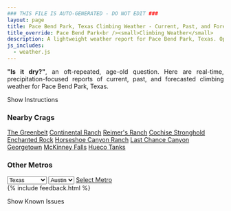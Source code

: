 ```yaml
---
### THIS FILE IS AUTO-GENERATED - DO NOT EDIT ###
layout: page
title: Pace Bend Park, Texas Climbing Weather - Current, Past, and Forecasted Report
title_override: Pace Bend Park<br /><small>Climbing Weather</small>
description: A lightweight weather report for Pace Bend Park, Texas. Optimized for slow internet connections.
js_includes:
  - weather.js
---
```


<section class="measure center lh-copy f5-ns f6 ph2 mv4" style="text-align: justify;">
<strong>"Is it dry?"</strong>, an oft-repeated, age-old question. Here are real-time,
precipitation-focused reports of current, past, and forecasted climbing weather for Pace Bend Park, Texas.
</section>

<p id="settings-toggle" class="mw5 b center tc hover-light-red black-70 pointer">Show Instructions</p>
<section id="settings" class="overflow-hidden" style="display:none;">
    <div class="mv2 ph2 center">
        <div class="fn f6 tc pv2">
            <p class="measure lh-copy center"><strong>Show/hide hourly forecasts</strong> by clicking the desired day.</p>
            <hr class="mw5 p0 mv2 o-60 b0 bt b--light-red light-red bg-light-red">
            <p class="measure lh-copy center"><strong>Current and Past conditions</strong> are measured by the nearest weather station. <strong>Forecast conditions</strong> are calculated and polled separately.</p>
            <hr class="mw5 p0 mv2 o-60 b0 bt b--light-red light-red bg-light-red">
            <p class="measure lh-copy center"><strong>Having issues?</strong> Try <a id="clear-cache" class="no-underline relative fancy-link light-red hover-light-red" href="#">clearing the local cache</a>.</p>
            <hr class="mw5 p0 mv2 o-60 b0 bt b--light-red light-red bg-light-red">
            <p class="measure lh-copy center">Weather data sourced from <a class="no-underline fancy-link relative light-red" target="_blank" href="https://www.weather.gov/documentation/services-web-api">weather.gov</a>.</p>
        </div>
    </div>
</section>
<section id="weather" data-crag="pace-bend-park-texas" class="mv4-ns mv3 ph2 center"></section>
<section id="nearby" class="tc lh-copy">
  <h3>Nearby Crags</h3>
<a class="nowrap no-underline fancy-link relative light-red mh3" href="/crags/the-greenbelt-texas-weather.html">The Greenbelt</a>
<a class="nowrap no-underline fancy-link relative light-red mh3" href="/crags/continental-ranch-texas-weather.html">Continental Ranch</a>
<a class="nowrap no-underline fancy-link relative light-red mh3" href="/crags/reimers-ranch-texas-weather.html">Reimer's Ranch</a>
<a class="nowrap no-underline fancy-link relative light-red mh3" href="/crags/cochise-stronghold-arizona-weather.html">Cochise Stronghold</a>
<a class="nowrap no-underline fancy-link relative light-red mh3" href="/crags/enchanted-rock-texas-weather.html">Enchanted Rock</a>
<a class="nowrap no-underline fancy-link relative light-red mh3" href="/crags/horseshoe-canyon-ranch-arkansas-weather.html">Horseshoe Canyon Ranch</a>
<a class="nowrap no-underline fancy-link relative light-red mh3" href="/crags/last-chance-canyon-new-mexico-weather.html">Last Chance Canyon</a>
<a class="nowrap no-underline fancy-link relative light-red mh3" href="/crags/georgetown-texas-weather.html">Georgetown</a>
<a class="nowrap no-underline fancy-link relative light-red mh3" href="/crags/mckinney-falls-texas-weather.html">McKinney Falls</a>
<a class="nowrap no-underline fancy-link relative light-red mh3" href="/crags/hueco-tanks-texas-weather.html">Hueco Tanks</a>
</section>
<section id="nearby" class="tc lh-copy">
  <h3>Other Metros</h3>
  <select class="ma1 bg-near-white pa2" id="stateSel">
    <option value="Texas" selected>Texas</option>
    <option value="Washington">Washington</option>
    <option value="Colorado">Colorado</option>
    <option value="Tennessee">Tennessee</option>
    <option value="Utah">Utah</option>
    <option value="California">California</option>
  </select>
  <select class="ma1 bg-near-white pa2" id="citySel">
    <option value="Austin" selected>Austin</option>
  </select>
  <a id="selectMetro" class="f6 link dim ph3 pv2 ma1 dib white bg-light-red" href="/crags/austin-texas-weather.html">Select Metro</a>
  <script>
    var states = [];
    states["Texas"] = "Austin"
    states["Washington"] = "Seattle"
    states["Colorado"] = "Denver"
    states["Tennessee"] = "Nashville"
    states["Utah"] = "Salt Lake City"
    states["California"] = "San Francisco|Los Angeles"
  </script>
</section>
{% include feedback.html %}
<p id="issues-toggle" class="mw5 b center tc hover-light-red black-70 pointer">Show Known Issues</p>
<section id="issues" class="overflow-hidden tc f6">
</section>

<script>
  var weekly_EWX_145_98 = {"updated":"2021-02-13T07:29:02+00:00","units":"us","forecastGenerator":"BaselineForecastGenerator","generatedAt":"2021-02-13T08:45:35+00:00","updateTime":"2021-02-13T07:29:02+00:00","validTimes":"2021-02-13T01:00:00+00:00/P7DT18H","elevation":{"value":235.9152,"unitCode":"unit:m"},"periods":[{"number":1,"name":"Overnight","startTime":"2021-02-13T02:00:00-06:00","endTime":"2021-02-13T06:00:00-06:00","isDaytime":false,"temperature":25,"temperatureUnit":"F","temperatureTrend":null,"windSpeed":"5 to 10 mph","windDirection":"N","icon":"https://api.weather.gov/icons/land/night/ovc?size=medium","shortForecast":"Patchy Freezing Drizzle","detailedForecast":"Patchy freezing drizzle. Cloudy, with a low around 25. North wind 5 to 10 mph, with gusts as high as 20 mph."},{"number":2,"name":"Saturday","startTime":"2021-02-13T06:00:00-06:00","endTime":"2021-02-13T18:00:00-06:00","isDaytime":true,"temperature":31,"temperatureUnit":"F","temperatureTrend":null,"windSpeed":"5 to 10 mph","windDirection":"N","icon":"https://api.weather.gov/icons/land/day/ovc/rain_fzra,20?size=medium","shortForecast":"Patchy Freezing Drizzle then Slight Chance Freezing Rain","detailedForecast":"Patchy freezing drizzle before noon, then a slight chance of freezing rain between noon and 3pm, then a slight chance of rain between 3pm and 4pm, then a slight chance of freezing rain. Cloudy, with a high near 31. North wind 5 to 10 mph, with gusts as high as 20 mph. Chance of precipitation is 20%."},{"number":3,"name":"Saturday Night","startTime":"2021-02-13T18:00:00-06:00","endTime":"2021-02-14T06:00:00-06:00","isDaytime":false,"temperature":25,"temperatureUnit":"F","temperatureTrend":null,"windSpeed":"5 to 10 mph","windDirection":"NNE","icon":"https://api.weather.gov/icons/land/night/fzra,30/fzra?size=medium","shortForecast":"Chance Freezing Rain","detailedForecast":"A chance of freezing rain. Cloudy, with a low around 25. North northeast wind 5 to 10 mph. Chance of precipitation is 30%."},{"number":4,"name":"Sunday","startTime":"2021-02-14T06:00:00-06:00","endTime":"2021-02-14T18:00:00-06:00","isDaytime":true,"temperature":34,"temperatureUnit":"F","temperatureTrend":null,"windSpeed":"5 to 10 mph","windDirection":"NNE","icon":"https://api.weather.gov/icons/land/day/ovc/rain_fzra,20?size=medium","shortForecast":"Cloudy then Slight Chance Sleet","detailedForecast":"A slight chance of sleet and a slight chance of freezing rain and a slight chance of rain showers after noon. Cloudy, with a high near 34. North northeast wind 5 to 10 mph, with gusts as high as 20 mph. Chance of precipitation is 20%."},{"number":5,"name":"Sunday Night","startTime":"2021-02-14T18:00:00-06:00","endTime":"2021-02-15T06:00:00-06:00","isDaytime":false,"temperature":12,"temperatureUnit":"F","temperatureTrend":null,"windSpeed":"10 mph","windDirection":"N","icon":"https://api.weather.gov/icons/land/night/sleet,50/sleet,80?size=medium","shortForecast":"Snow","detailedForecast":"Snow and a chance of sleet. Cloudy, with a low around 12. North wind around 10 mph, with gusts as high as 25 mph. Chance of precipitation is 80%. New snow accumulation of 2 to 4 inches possible. Little or no ice accumulation expected."},{"number":6,"name":"Washington's Birthday","startTime":"2021-02-15T06:00:00-06:00","endTime":"2021-02-15T18:00:00-06:00","isDaytime":true,"temperature":23,"temperatureUnit":"F","temperatureTrend":null,"windSpeed":"10 to 15 mph","windDirection":"NNW","icon":"https://api.weather.gov/icons/land/day/snow,30/bkn?size=medium","shortForecast":"Chance Light Snow then Partly Sunny","detailedForecast":"A chance of snow before noon. Partly sunny, with a high near 23. North northwest wind 10 to 15 mph, with gusts as high as 25 mph. Chance of precipitation is 30%. New snow accumulation of less than half an inch possible."},{"number":7,"name":"Monday Night","startTime":"2021-02-15T18:00:00-06:00","endTime":"2021-02-16T06:00:00-06:00","isDaytime":false,"temperature":5,"temperatureUnit":"F","temperatureTrend":null,"windSpeed":"0 to 5 mph","windDirection":"N","icon":"https://api.weather.gov/icons/land/night/cold?size=medium","shortForecast":"Partly Cloudy","detailedForecast":"Partly cloudy, with a low around 5. North wind 0 to 5 mph."},{"number":8,"name":"Tuesday","startTime":"2021-02-16T06:00:00-06:00","endTime":"2021-02-16T18:00:00-06:00","isDaytime":true,"temperature":29,"temperatureUnit":"F","temperatureTrend":null,"windSpeed":"0 to 5 mph","windDirection":"ENE","icon":"https://api.weather.gov/icons/land/day/sct?size=medium","shortForecast":"Mostly Sunny","detailedForecast":"Mostly sunny, with a high near 29. East northeast wind 0 to 5 mph."},{"number":9,"name":"Tuesday Night","startTime":"2021-02-16T18:00:00-06:00","endTime":"2021-02-17T06:00:00-06:00","isDaytime":false,"temperature":20,"temperatureUnit":"F","temperatureTrend":null,"windSpeed":"0 to 5 mph","windDirection":"ENE","icon":"https://api.weather.gov/icons/land/night/bkn/snow_fzra,30?size=medium","shortForecast":"Mostly Cloudy then Chance Light Snow","detailedForecast":"A chance of snow and a chance of freezing rain after midnight. Mostly cloudy, with a low around 20. East northeast wind 0 to 5 mph. Chance of precipitation is 30%."},{"number":10,"name":"Wednesday","startTime":"2021-02-17T06:00:00-06:00","endTime":"2021-02-17T18:00:00-06:00","isDaytime":true,"temperature":35,"temperatureUnit":"F","temperatureTrend":null,"windSpeed":"0 to 10 mph","windDirection":"NNE","icon":"https://api.weather.gov/icons/land/day/snow_fzra,40/snow,40?size=medium","shortForecast":"Chance Freezing Rain then Chance Light Snow","detailedForecast":"A chance of freezing rain and a slight chance of snow before noon, then a chance of snow and a chance of rain showers. Mostly cloudy, with a high near 35. Chance of precipitation is 40%."},{"number":11,"name":"Wednesday Night","startTime":"2021-02-17T18:00:00-06:00","endTime":"2021-02-18T06:00:00-06:00","isDaytime":false,"temperature":21,"temperatureUnit":"F","temperatureTrend":null,"windSpeed":"10 mph","windDirection":"NNW","icon":"https://api.weather.gov/icons/land/night/snow_fzra,30/snow_fzra,20?size=medium","shortForecast":"Chance Light Snow","detailedForecast":"A chance of snow and a slight chance of freezing rain and a slight chance of rain showers. Mostly cloudy, with a low around 21. Chance of precipitation is 30%."},{"number":12,"name":"Thursday","startTime":"2021-02-18T06:00:00-06:00","endTime":"2021-02-18T18:00:00-06:00","isDaytime":true,"temperature":41,"temperatureUnit":"F","temperatureTrend":null,"windSpeed":"10 mph","windDirection":"NNW","icon":"https://api.weather.gov/icons/land/day/sct?size=medium","shortForecast":"Mostly Sunny","detailedForecast":"Mostly sunny, with a high near 41."},{"number":13,"name":"Thursday Night","startTime":"2021-02-18T18:00:00-06:00","endTime":"2021-02-19T06:00:00-06:00","isDaytime":false,"temperature":22,"temperatureUnit":"F","temperatureTrend":null,"windSpeed":"0 to 10 mph","windDirection":"WNW","icon":"https://api.weather.gov/icons/land/night/few?size=medium","shortForecast":"Mostly Clear","detailedForecast":"Mostly clear, with a low around 22."},{"number":14,"name":"Friday","startTime":"2021-02-19T06:00:00-06:00","endTime":"2021-02-19T18:00:00-06:00","isDaytime":true,"temperature":52,"temperatureUnit":"F","temperatureTrend":null,"windSpeed":"0 to 5 mph","windDirection":"SW","icon":"https://api.weather.gov/icons/land/day/skc?size=medium","shortForecast":"Sunny","detailedForecast":"Sunny, with a high near 52."}]}
  var hourly_EWX_145_98 = {"@context":["https://geojson.org/geojson-ld/geojson-context.jsonld",{"@version":"1.1","wx":"https://api.weather.gov/ontology#","geo":"http://www.opengis.net/ont/geosparql#","unit":"http://codes.wmo.int/common/unit/","@vocab":"https://api.weather.gov/ontology#"}],"type":"Feature","geometry":{"type":"Polygon","coordinates":[[[-98.02033,30.4585276],[-98.0197427,30.4358017],[-97.9933734,30.436306],[-97.99395559999999,30.459031999999997],[-98.02033,30.4585276]]]},"properties":{"updated":"2021-02-13T07:29:02+00:00","units":"us","forecastGenerator":"HourlyForecastGenerator","generatedAt":"2021-02-13T08:45:36+00:00","updateTime":"2021-02-13T07:29:02+00:00","validTimes":"2021-02-13T01:00:00+00:00/P7DT18H","elevation":{"value":235.9152,"unitCode":"unit:m"},"periods":[{"number":1,"name":"","startTime":"2021-02-13T02:00:00-06:00","endTime":"2021-02-13T03:00:00-06:00","isDaytime":false,"temperature":27,"temperatureUnit":"F","temperatureTrend":null,"windSpeed":"10 mph","windDirection":"N","icon":"https://api.weather.gov/icons/land/night/ovc?size=small","shortForecast":"Patchy Freezing Drizzle","detailedForecast":""},{"number":2,"name":"","startTime":"2021-02-13T03:00:00-06:00","endTime":"2021-02-13T04:00:00-06:00","isDaytime":false,"temperature":27,"temperatureUnit":"F","temperatureTrend":null,"windSpeed":"5 mph","windDirection":"N","icon":"https://api.weather.gov/icons/land/night/ovc?size=small","shortForecast":"Patchy Freezing Drizzle","detailedForecast":""},{"number":3,"name":"","startTime":"2021-02-13T04:00:00-06:00","endTime":"2021-02-13T05:00:00-06:00","isDaytime":false,"temperature":27,"temperatureUnit":"F","temperatureTrend":null,"windSpeed":"10 mph","windDirection":"N","icon":"https://api.weather.gov/icons/land/night/ovc?size=small","shortForecast":"Patchy Freezing Drizzle","detailedForecast":""},{"number":4,"name":"","startTime":"2021-02-13T05:00:00-06:00","endTime":"2021-02-13T06:00:00-06:00","isDaytime":false,"temperature":26,"temperatureUnit":"F","temperatureTrend":null,"windSpeed":"10 mph","windDirection":"N","icon":"https://api.weather.gov/icons/land/night/ovc?size=small","shortForecast":"Patchy Freezing Drizzle","detailedForecast":""},{"number":5,"name":"","startTime":"2021-02-13T06:00:00-06:00","endTime":"2021-02-13T07:00:00-06:00","isDaytime":true,"temperature":26,"temperatureUnit":"F","temperatureTrend":null,"windSpeed":"10 mph","windDirection":"N","icon":"https://api.weather.gov/icons/land/day/ovc?size=small","shortForecast":"Patchy Freezing Drizzle","detailedForecast":""},{"number":6,"name":"","startTime":"2021-02-13T07:00:00-06:00","endTime":"2021-02-13T08:00:00-06:00","isDaytime":true,"temperature":26,"temperatureUnit":"F","temperatureTrend":null,"windSpeed":"10 mph","windDirection":"N","icon":"https://api.weather.gov/icons/land/day/ovc?size=small","shortForecast":"Patchy Freezing Drizzle","detailedForecast":""},{"number":7,"name":"","startTime":"2021-02-13T08:00:00-06:00","endTime":"2021-02-13T09:00:00-06:00","isDaytime":true,"temperature":26,"temperatureUnit":"F","temperatureTrend":null,"windSpeed":"5 mph","windDirection":"N","icon":"https://api.weather.gov/icons/land/day/ovc?size=small","shortForecast":"Patchy Freezing Drizzle","detailedForecast":""},{"number":8,"name":"","startTime":"2021-02-13T09:00:00-06:00","endTime":"2021-02-13T10:00:00-06:00","isDaytime":true,"temperature":26,"temperatureUnit":"F","temperatureTrend":null,"windSpeed":"5 mph","windDirection":"N","icon":"https://api.weather.gov/icons/land/day/ovc?size=small","shortForecast":"Patchy Freezing Drizzle","detailedForecast":""},{"number":9,"name":"","startTime":"2021-02-13T10:00:00-06:00","endTime":"2021-02-13T11:00:00-06:00","isDaytime":true,"temperature":27,"temperatureUnit":"F","temperatureTrend":null,"windSpeed":"10 mph","windDirection":"N","icon":"https://api.weather.gov/icons/land/day/ovc?size=small","shortForecast":"Patchy Freezing Drizzle","detailedForecast":""},{"number":10,"name":"","startTime":"2021-02-13T11:00:00-06:00","endTime":"2021-02-13T12:00:00-06:00","isDaytime":true,"temperature":28,"temperatureUnit":"F","temperatureTrend":null,"windSpeed":"10 mph","windDirection":"NNE","icon":"https://api.weather.gov/icons/land/day/ovc?size=small","shortForecast":"Patchy Freezing Drizzle","detailedForecast":""},{"number":11,"name":"","startTime":"2021-02-13T12:00:00-06:00","endTime":"2021-02-13T13:00:00-06:00","isDaytime":true,"temperature":28,"temperatureUnit":"F","temperatureTrend":null,"windSpeed":"10 mph","windDirection":"NNE","icon":"https://api.weather.gov/icons/land/day/fzra?size=small","shortForecast":"Slight Chance Freezing Rain","detailedForecast":""},{"number":12,"name":"","startTime":"2021-02-13T13:00:00-06:00","endTime":"2021-02-13T14:00:00-06:00","isDaytime":true,"temperature":29,"temperatureUnit":"F","temperatureTrend":null,"windSpeed":"10 mph","windDirection":"N","icon":"https://api.weather.gov/icons/land/day/fzra?size=small","shortForecast":"Slight Chance Freezing Rain","detailedForecast":""},{"number":13,"name":"","startTime":"2021-02-13T14:00:00-06:00","endTime":"2021-02-13T15:00:00-06:00","isDaytime":true,"temperature":30,"temperatureUnit":"F","temperatureTrend":null,"windSpeed":"10 mph","windDirection":"N","icon":"https://api.weather.gov/icons/land/day/fzra?size=small","shortForecast":"Slight Chance Freezing Rain","detailedForecast":""},{"number":14,"name":"","startTime":"2021-02-13T15:00:00-06:00","endTime":"2021-02-13T16:00:00-06:00","isDaytime":true,"temperature":30,"temperatureUnit":"F","temperatureTrend":null,"windSpeed":"10 mph","windDirection":"N","icon":"https://api.weather.gov/icons/land/day/rain,20?size=small","shortForecast":"Slight Chance Light Rain","detailedForecast":""},{"number":15,"name":"","startTime":"2021-02-13T16:00:00-06:00","endTime":"2021-02-13T17:00:00-06:00","isDaytime":true,"temperature":30,"temperatureUnit":"F","temperatureTrend":null,"windSpeed":"10 mph","windDirection":"N","icon":"https://api.weather.gov/icons/land/day/fzra?size=small","shortForecast":"Slight Chance Freezing Rain","detailedForecast":""},{"number":16,"name":"","startTime":"2021-02-13T17:00:00-06:00","endTime":"2021-02-13T18:00:00-06:00","isDaytime":true,"temperature":31,"temperatureUnit":"F","temperatureTrend":null,"windSpeed":"10 mph","windDirection":"N","icon":"https://api.weather.gov/icons/land/day/fzra?size=small","shortForecast":"Slight Chance Freezing Rain","detailedForecast":""},{"number":17,"name":"","startTime":"2021-02-13T18:00:00-06:00","endTime":"2021-02-13T19:00:00-06:00","isDaytime":false,"temperature":31,"temperatureUnit":"F","temperatureTrend":null,"windSpeed":"10 mph","windDirection":"N","icon":"https://api.weather.gov/icons/land/night/fzra?size=small","shortForecast":"Chance Freezing Rain","detailedForecast":""},{"number":18,"name":"","startTime":"2021-02-13T19:00:00-06:00","endTime":"2021-02-13T20:00:00-06:00","isDaytime":false,"temperature":30,"temperatureUnit":"F","temperatureTrend":null,"windSpeed":"10 mph","windDirection":"N","icon":"https://api.weather.gov/icons/land/night/fzra?size=small","shortForecast":"Chance Freezing Rain","detailedForecast":""},{"number":19,"name":"","startTime":"2021-02-13T20:00:00-06:00","endTime":"2021-02-13T21:00:00-06:00","isDaytime":false,"temperature":30,"temperatureUnit":"F","temperatureTrend":null,"windSpeed":"10 mph","windDirection":"NNE","icon":"https://api.weather.gov/icons/land/night/fzra?size=small","shortForecast":"Chance Freezing Rain","detailedForecast":""},{"number":20,"name":"","startTime":"2021-02-13T21:00:00-06:00","endTime":"2021-02-13T22:00:00-06:00","isDaytime":false,"temperature":29,"temperatureUnit":"F","temperatureTrend":null,"windSpeed":"10 mph","windDirection":"NNE","icon":"https://api.weather.gov/icons/land/night/fzra?size=small","shortForecast":"Chance Freezing Rain","detailedForecast":""},{"number":21,"name":"","startTime":"2021-02-13T22:00:00-06:00","endTime":"2021-02-13T23:00:00-06:00","isDaytime":false,"temperature":29,"temperatureUnit":"F","temperatureTrend":null,"windSpeed":"5 mph","windDirection":"NNE","icon":"https://api.weather.gov/icons/land/night/fzra?size=small","shortForecast":"Chance Freezing Rain","detailedForecast":""},{"number":22,"name":"","startTime":"2021-02-13T23:00:00-06:00","endTime":"2021-02-14T00:00:00-06:00","isDaytime":false,"temperature":30,"temperatureUnit":"F","temperatureTrend":null,"windSpeed":"5 mph","windDirection":"N","icon":"https://api.weather.gov/icons/land/night/fzra?size=small","shortForecast":"Chance Freezing Rain","detailedForecast":""},{"number":23,"name":"","startTime":"2021-02-14T00:00:00-06:00","endTime":"2021-02-14T01:00:00-06:00","isDaytime":false,"temperature":30,"temperatureUnit":"F","temperatureTrend":null,"windSpeed":"5 mph","windDirection":"N","icon":"https://api.weather.gov/icons/land/night/fzra?size=small","shortForecast":"Slight Chance Freezing Rain","detailedForecast":""},{"number":24,"name":"","startTime":"2021-02-14T01:00:00-06:00","endTime":"2021-02-14T02:00:00-06:00","isDaytime":false,"temperature":28,"temperatureUnit":"F","temperatureTrend":null,"windSpeed":"5 mph","windDirection":"NNE","icon":"https://api.weather.gov/icons/land/night/fzra?size=small","shortForecast":"Slight Chance Freezing Rain","detailedForecast":""},{"number":25,"name":"","startTime":"2021-02-14T02:00:00-06:00","endTime":"2021-02-14T03:00:00-06:00","isDaytime":false,"temperature":27,"temperatureUnit":"F","temperatureTrend":null,"windSpeed":"5 mph","windDirection":"NNE","icon":"https://api.weather.gov/icons/land/night/fzra?size=small","shortForecast":"Slight Chance Freezing Rain","detailedForecast":""},{"number":26,"name":"","startTime":"2021-02-14T03:00:00-06:00","endTime":"2021-02-14T04:00:00-06:00","isDaytime":false,"temperature":27,"temperatureUnit":"F","temperatureTrend":null,"windSpeed":"5 mph","windDirection":"NNE","icon":"https://api.weather.gov/icons/land/night/fzra?size=small","shortForecast":"Slight Chance Freezing Rain","detailedForecast":""},{"number":27,"name":"","startTime":"2021-02-14T04:00:00-06:00","endTime":"2021-02-14T05:00:00-06:00","isDaytime":false,"temperature":27,"temperatureUnit":"F","temperatureTrend":null,"windSpeed":"5 mph","windDirection":"NNE","icon":"https://api.weather.gov/icons/land/night/fzra?size=small","shortForecast":"Slight Chance Freezing Rain","detailedForecast":""},{"number":28,"name":"","startTime":"2021-02-14T05:00:00-06:00","endTime":"2021-02-14T06:00:00-06:00","isDaytime":false,"temperature":26,"temperatureUnit":"F","temperatureTrend":null,"windSpeed":"5 mph","windDirection":"NNE","icon":"https://api.weather.gov/icons/land/night/fzra?size=small","shortForecast":"Slight Chance Freezing Rain","detailedForecast":""},{"number":29,"name":"","startTime":"2021-02-14T06:00:00-06:00","endTime":"2021-02-14T07:00:00-06:00","isDaytime":true,"temperature":26,"temperatureUnit":"F","temperatureTrend":null,"windSpeed":"5 mph","windDirection":"NNE","icon":"https://api.weather.gov/icons/land/day/ovc?size=small","shortForecast":"Cloudy","detailedForecast":""},{"number":30,"name":"","startTime":"2021-02-14T07:00:00-06:00","endTime":"2021-02-14T08:00:00-06:00","isDaytime":true,"temperature":26,"temperatureUnit":"F","temperatureTrend":null,"windSpeed":"5 mph","windDirection":"NNE","icon":"https://api.weather.gov/icons/land/day/ovc?size=small","shortForecast":"Cloudy","detailedForecast":""},{"number":31,"name":"","startTime":"2021-02-14T08:00:00-06:00","endTime":"2021-02-14T09:00:00-06:00","isDaytime":true,"temperature":26,"temperatureUnit":"F","temperatureTrend":null,"windSpeed":"5 mph","windDirection":"NNE","icon":"https://api.weather.gov/icons/land/day/ovc?size=small","shortForecast":"Cloudy","detailedForecast":""},{"number":32,"name":"","startTime":"2021-02-14T09:00:00-06:00","endTime":"2021-02-14T10:00:00-06:00","isDaytime":true,"temperature":27,"temperatureUnit":"F","temperatureTrend":null,"windSpeed":"5 mph","windDirection":"NNE","icon":"https://api.weather.gov/icons/land/day/ovc?size=small","shortForecast":"Cloudy","detailedForecast":""},{"number":33,"name":"","startTime":"2021-02-14T10:00:00-06:00","endTime":"2021-02-14T11:00:00-06:00","isDaytime":true,"temperature":28,"temperatureUnit":"F","temperatureTrend":null,"windSpeed":"5 mph","windDirection":"NNE","icon":"https://api.weather.gov/icons/land/day/ovc?size=small","shortForecast":"Cloudy","detailedForecast":""},{"number":34,"name":"","startTime":"2021-02-14T11:00:00-06:00","endTime":"2021-02-14T12:00:00-06:00","isDaytime":true,"temperature":31,"temperatureUnit":"F","temperatureTrend":null,"windSpeed":"10 mph","windDirection":"NNE","icon":"https://api.weather.gov/icons/land/day/ovc?size=small","shortForecast":"Cloudy","detailedForecast":""},{"number":35,"name":"","startTime":"2021-02-14T12:00:00-06:00","endTime":"2021-02-14T13:00:00-06:00","isDaytime":true,"temperature":33,"temperatureUnit":"F","temperatureTrend":null,"windSpeed":"10 mph","windDirection":"NNE","icon":"https://api.weather.gov/icons/land/day/rain_fzra?size=small","shortForecast":"Slight Chance Sleet","detailedForecast":""},{"number":36,"name":"","startTime":"2021-02-14T13:00:00-06:00","endTime":"2021-02-14T14:00:00-06:00","isDaytime":true,"temperature":34,"temperatureUnit":"F","temperatureTrend":null,"windSpeed":"10 mph","windDirection":"NNE","icon":"https://api.weather.gov/icons/land/day/rain_fzra?size=small","shortForecast":"Slight Chance Sleet","detailedForecast":""},{"number":37,"name":"","startTime":"2021-02-14T14:00:00-06:00","endTime":"2021-02-14T15:00:00-06:00","isDaytime":true,"temperature":34,"temperatureUnit":"F","temperatureTrend":null,"windSpeed":"10 mph","windDirection":"NNE","icon":"https://api.weather.gov/icons/land/day/rain_fzra?size=small","shortForecast":"Slight Chance Sleet","detailedForecast":""},{"number":38,"name":"","startTime":"2021-02-14T15:00:00-06:00","endTime":"2021-02-14T16:00:00-06:00","isDaytime":true,"temperature":34,"temperatureUnit":"F","temperatureTrend":null,"windSpeed":"10 mph","windDirection":"NNE","icon":"https://api.weather.gov/icons/land/day/rain_fzra?size=small","shortForecast":"Slight Chance Sleet","detailedForecast":""},{"number":39,"name":"","startTime":"2021-02-14T16:00:00-06:00","endTime":"2021-02-14T17:00:00-06:00","isDaytime":true,"temperature":33,"temperatureUnit":"F","temperatureTrend":null,"windSpeed":"10 mph","windDirection":"NNE","icon":"https://api.weather.gov/icons/land/day/rain_fzra?size=small","shortForecast":"Slight Chance Sleet","detailedForecast":""},{"number":40,"name":"","startTime":"2021-02-14T17:00:00-06:00","endTime":"2021-02-14T18:00:00-06:00","isDaytime":true,"temperature":32,"temperatureUnit":"F","temperatureTrend":null,"windSpeed":"10 mph","windDirection":"NNE","icon":"https://api.weather.gov/icons/land/day/rain_fzra?size=small","shortForecast":"Slight Chance Sleet","detailedForecast":""},{"number":41,"name":"","startTime":"2021-02-14T18:00:00-06:00","endTime":"2021-02-14T19:00:00-06:00","isDaytime":false,"temperature":31,"temperatureUnit":"F","temperatureTrend":null,"windSpeed":"10 mph","windDirection":"NNE","icon":"https://api.weather.gov/icons/land/night/sleet?size=small","shortForecast":"Chance Light Snow","detailedForecast":""},{"number":42,"name":"","startTime":"2021-02-14T19:00:00-06:00","endTime":"2021-02-14T20:00:00-06:00","isDaytime":false,"temperature":29,"temperatureUnit":"F","temperatureTrend":null,"windSpeed":"10 mph","windDirection":"NNE","icon":"https://api.weather.gov/icons/land/night/sleet?size=small","shortForecast":"Chance Light Snow","detailedForecast":""},{"number":43,"name":"","startTime":"2021-02-14T20:00:00-06:00","endTime":"2021-02-14T21:00:00-06:00","isDaytime":false,"temperature":27,"temperatureUnit":"F","temperatureTrend":null,"windSpeed":"10 mph","windDirection":"N","icon":"https://api.weather.gov/icons/land/night/sleet?size=small","shortForecast":"Chance Light Snow","detailedForecast":""},{"number":44,"name":"","startTime":"2021-02-14T21:00:00-06:00","endTime":"2021-02-14T22:00:00-06:00","isDaytime":false,"temperature":25,"temperatureUnit":"F","temperatureTrend":null,"windSpeed":"10 mph","windDirection":"N","icon":"https://api.weather.gov/icons/land/night/sleet?size=small","shortForecast":"Chance Light Snow","detailedForecast":""},{"number":45,"name":"","startTime":"2021-02-14T22:00:00-06:00","endTime":"2021-02-14T23:00:00-06:00","isDaytime":false,"temperature":24,"temperatureUnit":"F","temperatureTrend":null,"windSpeed":"10 mph","windDirection":"N","icon":"https://api.weather.gov/icons/land/night/sleet?size=small","shortForecast":"Chance Light Snow","detailedForecast":""},{"number":46,"name":"","startTime":"2021-02-14T23:00:00-06:00","endTime":"2021-02-15T00:00:00-06:00","isDaytime":false,"temperature":23,"temperatureUnit":"F","temperatureTrend":null,"windSpeed":"10 mph","windDirection":"N","icon":"https://api.weather.gov/icons/land/night/sleet?size=small","shortForecast":"Chance Light Snow","detailedForecast":""},{"number":47,"name":"","startTime":"2021-02-15T00:00:00-06:00","endTime":"2021-02-15T01:00:00-06:00","isDaytime":false,"temperature":21,"temperatureUnit":"F","temperatureTrend":null,"windSpeed":"10 mph","windDirection":"N","icon":"https://api.weather.gov/icons/land/night/snow?size=small","shortForecast":"Snow","detailedForecast":""},{"number":48,"name":"","startTime":"2021-02-15T01:00:00-06:00","endTime":"2021-02-15T02:00:00-06:00","isDaytime":false,"temperature":20,"temperatureUnit":"F","temperatureTrend":null,"windSpeed":"10 mph","windDirection":"N","icon":"https://api.weather.gov/icons/land/night/snow?size=small","shortForecast":"Snow","detailedForecast":""},{"number":49,"name":"","startTime":"2021-02-15T02:00:00-06:00","endTime":"2021-02-15T03:00:00-06:00","isDaytime":false,"temperature":19,"temperatureUnit":"F","temperatureTrend":null,"windSpeed":"10 mph","windDirection":"NNW","icon":"https://api.weather.gov/icons/land/night/snow?size=small","shortForecast":"Snow","detailedForecast":""},{"number":50,"name":"","startTime":"2021-02-15T03:00:00-06:00","endTime":"2021-02-15T04:00:00-06:00","isDaytime":false,"temperature":18,"temperatureUnit":"F","temperatureTrend":null,"windSpeed":"10 mph","windDirection":"NNW","icon":"https://api.weather.gov/icons/land/night/snow?size=small","shortForecast":"Snow","detailedForecast":""},{"number":51,"name":"","startTime":"2021-02-15T04:00:00-06:00","endTime":"2021-02-15T05:00:00-06:00","isDaytime":false,"temperature":17,"temperatureUnit":"F","temperatureTrend":null,"windSpeed":"10 mph","windDirection":"NNW","icon":"https://api.weather.gov/icons/land/night/snow?size=small","shortForecast":"Snow","detailedForecast":""},{"number":52,"name":"","startTime":"2021-02-15T05:00:00-06:00","endTime":"2021-02-15T06:00:00-06:00","isDaytime":false,"temperature":16,"temperatureUnit":"F","temperatureTrend":null,"windSpeed":"10 mph","windDirection":"NNW","icon":"https://api.weather.gov/icons/land/night/snow?size=small","shortForecast":"Snow","detailedForecast":""},{"number":53,"name":"","startTime":"2021-02-15T06:00:00-06:00","endTime":"2021-02-15T07:00:00-06:00","isDaytime":true,"temperature":14,"temperatureUnit":"F","temperatureTrend":null,"windSpeed":"10 mph","windDirection":"NNW","icon":"https://api.weather.gov/icons/land/day/snow?size=small","shortForecast":"Chance Light Snow","detailedForecast":""},{"number":54,"name":"","startTime":"2021-02-15T07:00:00-06:00","endTime":"2021-02-15T08:00:00-06:00","isDaytime":true,"temperature":13,"temperatureUnit":"F","temperatureTrend":null,"windSpeed":"10 mph","windDirection":"NNW","icon":"https://api.weather.gov/icons/land/day/snow?size=small","shortForecast":"Chance Light Snow","detailedForecast":""},{"number":55,"name":"","startTime":"2021-02-15T08:00:00-06:00","endTime":"2021-02-15T09:00:00-06:00","isDaytime":true,"temperature":12,"temperatureUnit":"F","temperatureTrend":null,"windSpeed":"10 mph","windDirection":"NNW","icon":"https://api.weather.gov/icons/land/day/snow?size=small","shortForecast":"Chance Light Snow","detailedForecast":""},{"number":56,"name":"","startTime":"2021-02-15T09:00:00-06:00","endTime":"2021-02-15T10:00:00-06:00","isDaytime":true,"temperature":12,"temperatureUnit":"F","temperatureTrend":null,"windSpeed":"10 mph","windDirection":"NNW","icon":"https://api.weather.gov/icons/land/day/snow?size=small","shortForecast":"Chance Light Snow","detailedForecast":""},{"number":57,"name":"","startTime":"2021-02-15T10:00:00-06:00","endTime":"2021-02-15T11:00:00-06:00","isDaytime":true,"temperature":14,"temperatureUnit":"F","temperatureTrend":null,"windSpeed":"15 mph","windDirection":"NNW","icon":"https://api.weather.gov/icons/land/day/snow?size=small","shortForecast":"Chance Light Snow","detailedForecast":""},{"number":58,"name":"","startTime":"2021-02-15T11:00:00-06:00","endTime":"2021-02-15T12:00:00-06:00","isDaytime":true,"temperature":16,"temperatureUnit":"F","temperatureTrend":null,"windSpeed":"15 mph","windDirection":"NNW","icon":"https://api.weather.gov/icons/land/day/snow?size=small","shortForecast":"Chance Light Snow","detailedForecast":""},{"number":59,"name":"","startTime":"2021-02-15T12:00:00-06:00","endTime":"2021-02-15T13:00:00-06:00","isDaytime":true,"temperature":19,"temperatureUnit":"F","temperatureTrend":null,"windSpeed":"15 mph","windDirection":"NNW","icon":"https://api.weather.gov/icons/land/day/bkn?size=small","shortForecast":"Partly Sunny","detailedForecast":""},{"number":60,"name":"","startTime":"2021-02-15T13:00:00-06:00","endTime":"2021-02-15T14:00:00-06:00","isDaytime":true,"temperature":21,"temperatureUnit":"F","temperatureTrend":null,"windSpeed":"15 mph","windDirection":"NNW","icon":"https://api.weather.gov/icons/land/day/bkn?size=small","shortForecast":"Partly Sunny","detailedForecast":""},{"number":61,"name":"","startTime":"2021-02-15T14:00:00-06:00","endTime":"2021-02-15T15:00:00-06:00","isDaytime":true,"temperature":22,"temperatureUnit":"F","temperatureTrend":null,"windSpeed":"15 mph","windDirection":"NNW","icon":"https://api.weather.gov/icons/land/day/sct?size=small","shortForecast":"Mostly Sunny","detailedForecast":""},{"number":62,"name":"","startTime":"2021-02-15T15:00:00-06:00","endTime":"2021-02-15T16:00:00-06:00","isDaytime":true,"temperature":23,"temperatureUnit":"F","temperatureTrend":null,"windSpeed":"15 mph","windDirection":"NNW","icon":"https://api.weather.gov/icons/land/day/sct?size=small","shortForecast":"Mostly Sunny","detailedForecast":""},{"number":63,"name":"","startTime":"2021-02-15T16:00:00-06:00","endTime":"2021-02-15T17:00:00-06:00","isDaytime":true,"temperature":23,"temperatureUnit":"F","temperatureTrend":null,"windSpeed":"10 mph","windDirection":"NNW","icon":"https://api.weather.gov/icons/land/day/sct?size=small","shortForecast":"Mostly Sunny","detailedForecast":""},{"number":64,"name":"","startTime":"2021-02-15T17:00:00-06:00","endTime":"2021-02-15T18:00:00-06:00","isDaytime":true,"temperature":22,"temperatureUnit":"F","temperatureTrend":null,"windSpeed":"10 mph","windDirection":"N","icon":"https://api.weather.gov/icons/land/day/sct?size=small","shortForecast":"Mostly Sunny","detailedForecast":""},{"number":65,"name":"","startTime":"2021-02-15T18:00:00-06:00","endTime":"2021-02-15T19:00:00-06:00","isDaytime":false,"temperature":19,"temperatureUnit":"F","temperatureTrend":null,"windSpeed":"5 mph","windDirection":"N","icon":"https://api.weather.gov/icons/land/night/sct?size=small","shortForecast":"Partly Cloudy","detailedForecast":""},{"number":66,"name":"","startTime":"2021-02-15T19:00:00-06:00","endTime":"2021-02-15T20:00:00-06:00","isDaytime":false,"temperature":17,"temperatureUnit":"F","temperatureTrend":null,"windSpeed":"5 mph","windDirection":"N","icon":"https://api.weather.gov/icons/land/night/sct?size=small","shortForecast":"Partly Cloudy","detailedForecast":""},{"number":67,"name":"","startTime":"2021-02-15T20:00:00-06:00","endTime":"2021-02-15T21:00:00-06:00","isDaytime":false,"temperature":14,"temperatureUnit":"F","temperatureTrend":null,"windSpeed":"5 mph","windDirection":"N","icon":"https://api.weather.gov/icons/land/night/sct?size=small","shortForecast":"Partly Cloudy","detailedForecast":""},{"number":68,"name":"","startTime":"2021-02-15T21:00:00-06:00","endTime":"2021-02-15T22:00:00-06:00","isDaytime":false,"temperature":11,"temperatureUnit":"F","temperatureTrend":null,"windSpeed":"5 mph","windDirection":"N","icon":"https://api.weather.gov/icons/land/night/sct?size=small","shortForecast":"Partly Cloudy","detailedForecast":""},{"number":69,"name":"","startTime":"2021-02-15T22:00:00-06:00","endTime":"2021-02-15T23:00:00-06:00","isDaytime":false,"temperature":9,"temperatureUnit":"F","temperatureTrend":null,"windSpeed":"5 mph","windDirection":"N","icon":"https://api.weather.gov/icons/land/night/cold?size=small","shortForecast":"Partly Cloudy","detailedForecast":""},{"number":70,"name":"","startTime":"2021-02-15T23:00:00-06:00","endTime":"2021-02-16T00:00:00-06:00","isDaytime":false,"temperature":8,"temperatureUnit":"F","temperatureTrend":null,"windSpeed":"5 mph","windDirection":"N","icon":"https://api.weather.gov/icons/land/night/cold?size=small","shortForecast":"Partly Cloudy","detailedForecast":""},{"number":71,"name":"","startTime":"2021-02-16T00:00:00-06:00","endTime":"2021-02-16T01:00:00-06:00","isDaytime":false,"temperature":7,"temperatureUnit":"F","temperatureTrend":null,"windSpeed":"5 mph","windDirection":"N","icon":"https://api.weather.gov/icons/land/night/cold?size=small","shortForecast":"Partly Cloudy","detailedForecast":""},{"number":72,"name":"","startTime":"2021-02-16T01:00:00-06:00","endTime":"2021-02-16T02:00:00-06:00","isDaytime":false,"temperature":7,"temperatureUnit":"F","temperatureTrend":null,"windSpeed":"5 mph","windDirection":"N","icon":"https://api.weather.gov/icons/land/night/cold?size=small","shortForecast":"Partly Cloudy","detailedForecast":""},{"number":73,"name":"","startTime":"2021-02-16T02:00:00-06:00","endTime":"2021-02-16T03:00:00-06:00","isDaytime":false,"temperature":7,"temperatureUnit":"F","temperatureTrend":null,"windSpeed":"0 mph","windDirection":"N","icon":"https://api.weather.gov/icons/land/night/cold?size=small","shortForecast":"Partly Cloudy","detailedForecast":""},{"number":74,"name":"","startTime":"2021-02-16T03:00:00-06:00","endTime":"2021-02-16T04:00:00-06:00","isDaytime":false,"temperature":6,"temperatureUnit":"F","temperatureTrend":null,"windSpeed":"0 mph","windDirection":"N","icon":"https://api.weather.gov/icons/land/night/cold?size=small","shortForecast":"Partly Cloudy","detailedForecast":""},{"number":75,"name":"","startTime":"2021-02-16T04:00:00-06:00","endTime":"2021-02-16T05:00:00-06:00","isDaytime":false,"temperature":6,"temperatureUnit":"F","temperatureTrend":null,"windSpeed":"0 mph","windDirection":"N","icon":"https://api.weather.gov/icons/land/night/cold?size=small","shortForecast":"Partly Cloudy","detailedForecast":""},{"number":76,"name":"","startTime":"2021-02-16T05:00:00-06:00","endTime":"2021-02-16T06:00:00-06:00","isDaytime":false,"temperature":5,"temperatureUnit":"F","temperatureTrend":null,"windSpeed":"0 mph","windDirection":"N","icon":"https://api.weather.gov/icons/land/night/cold?size=small","shortForecast":"Partly Cloudy","detailedForecast":""},{"number":77,"name":"","startTime":"2021-02-16T06:00:00-06:00","endTime":"2021-02-16T07:00:00-06:00","isDaytime":true,"temperature":5,"temperatureUnit":"F","temperatureTrend":null,"windSpeed":"0 mph","windDirection":"N","icon":"https://api.weather.gov/icons/land/day/cold?size=small","shortForecast":"Mostly Sunny","detailedForecast":""},{"number":78,"name":"","startTime":"2021-02-16T07:00:00-06:00","endTime":"2021-02-16T08:00:00-06:00","isDaytime":true,"temperature":6,"temperatureUnit":"F","temperatureTrend":null,"windSpeed":"0 mph","windDirection":"N","icon":"https://api.weather.gov/icons/land/day/cold?size=small","shortForecast":"Mostly Sunny","detailedForecast":""},{"number":79,"name":"","startTime":"2021-02-16T08:00:00-06:00","endTime":"2021-02-16T09:00:00-06:00","isDaytime":true,"temperature":7,"temperatureUnit":"F","temperatureTrend":null,"windSpeed":"0 mph","windDirection":"NNE","icon":"https://api.weather.gov/icons/land/day/cold?size=small","shortForecast":"Mostly Sunny","detailedForecast":""},{"number":80,"name":"","startTime":"2021-02-16T09:00:00-06:00","endTime":"2021-02-16T10:00:00-06:00","isDaytime":true,"temperature":9,"temperatureUnit":"F","temperatureTrend":null,"windSpeed":"0 mph","windDirection":"NE","icon":"https://api.weather.gov/icons/land/day/cold?size=small","shortForecast":"Mostly Sunny","detailedForecast":""},{"number":81,"name":"","startTime":"2021-02-16T10:00:00-06:00","endTime":"2021-02-16T11:00:00-06:00","isDaytime":true,"temperature":13,"temperatureUnit":"F","temperatureTrend":null,"windSpeed":"0 mph","windDirection":"ENE","icon":"https://api.weather.gov/icons/land/day/sct?size=small","shortForecast":"Mostly Sunny","detailedForecast":""},{"number":82,"name":"","startTime":"2021-02-16T11:00:00-06:00","endTime":"2021-02-16T12:00:00-06:00","isDaytime":true,"temperature":17,"temperatureUnit":"F","temperatureTrend":null,"windSpeed":"5 mph","windDirection":"E","icon":"https://api.weather.gov/icons/land/day/sct?size=small","shortForecast":"Mostly Sunny","detailedForecast":""},{"number":83,"name":"","startTime":"2021-02-16T12:00:00-06:00","endTime":"2021-02-16T13:00:00-06:00","isDaytime":true,"temperature":21,"temperatureUnit":"F","temperatureTrend":null,"windSpeed":"5 mph","windDirection":"ESE","icon":"https://api.weather.gov/icons/land/day/bkn?size=small","shortForecast":"Partly Sunny","detailedForecast":""},{"number":84,"name":"","startTime":"2021-02-16T13:00:00-06:00","endTime":"2021-02-16T14:00:00-06:00","isDaytime":true,"temperature":25,"temperatureUnit":"F","temperatureTrend":null,"windSpeed":"5 mph","windDirection":"ESE","icon":"https://api.weather.gov/icons/land/day/bkn?size=small","shortForecast":"Partly Sunny","detailedForecast":""},{"number":85,"name":"","startTime":"2021-02-16T14:00:00-06:00","endTime":"2021-02-16T15:00:00-06:00","isDaytime":true,"temperature":27,"temperatureUnit":"F","temperatureTrend":null,"windSpeed":"5 mph","windDirection":"ESE","icon":"https://api.weather.gov/icons/land/day/bkn?size=small","shortForecast":"Partly Sunny","detailedForecast":""},{"number":86,"name":"","startTime":"2021-02-16T15:00:00-06:00","endTime":"2021-02-16T16:00:00-06:00","isDaytime":true,"temperature":29,"temperatureUnit":"F","temperatureTrend":null,"windSpeed":"5 mph","windDirection":"ESE","icon":"https://api.weather.gov/icons/land/day/bkn?size=small","shortForecast":"Partly Sunny","detailedForecast":""},{"number":87,"name":"","startTime":"2021-02-16T16:00:00-06:00","endTime":"2021-02-16T17:00:00-06:00","isDaytime":true,"temperature":29,"temperatureUnit":"F","temperatureTrend":null,"windSpeed":"5 mph","windDirection":"ESE","icon":"https://api.weather.gov/icons/land/day/bkn?size=small","shortForecast":"Partly Sunny","detailedForecast":""},{"number":88,"name":"","startTime":"2021-02-16T17:00:00-06:00","endTime":"2021-02-16T18:00:00-06:00","isDaytime":true,"temperature":28,"temperatureUnit":"F","temperatureTrend":null,"windSpeed":"5 mph","windDirection":"ESE","icon":"https://api.weather.gov/icons/land/day/bkn?size=small","shortForecast":"Partly Sunny","detailedForecast":""},{"number":89,"name":"","startTime":"2021-02-16T18:00:00-06:00","endTime":"2021-02-16T19:00:00-06:00","isDaytime":false,"temperature":26,"temperatureUnit":"F","temperatureTrend":null,"windSpeed":"5 mph","windDirection":"E","icon":"https://api.weather.gov/icons/land/night/bkn?size=small","shortForecast":"Mostly Cloudy","detailedForecast":""},{"number":90,"name":"","startTime":"2021-02-16T19:00:00-06:00","endTime":"2021-02-16T20:00:00-06:00","isDaytime":false,"temperature":24,"temperatureUnit":"F","temperatureTrend":null,"windSpeed":"5 mph","windDirection":"E","icon":"https://api.weather.gov/icons/land/night/bkn?size=small","shortForecast":"Mostly Cloudy","detailedForecast":""},{"number":91,"name":"","startTime":"2021-02-16T20:00:00-06:00","endTime":"2021-02-16T21:00:00-06:00","isDaytime":false,"temperature":22,"temperatureUnit":"F","temperatureTrend":null,"windSpeed":"5 mph","windDirection":"E","icon":"https://api.weather.gov/icons/land/night/bkn?size=small","shortForecast":"Mostly Cloudy","detailedForecast":""},{"number":92,"name":"","startTime":"2021-02-16T21:00:00-06:00","endTime":"2021-02-16T22:00:00-06:00","isDaytime":false,"temperature":21,"temperatureUnit":"F","temperatureTrend":null,"windSpeed":"5 mph","windDirection":"E","icon":"https://api.weather.gov/icons/land/night/bkn?size=small","shortForecast":"Mostly Cloudy","detailedForecast":""},{"number":93,"name":"","startTime":"2021-02-16T22:00:00-06:00","endTime":"2021-02-16T23:00:00-06:00","isDaytime":false,"temperature":20,"temperatureUnit":"F","temperatureTrend":null,"windSpeed":"5 mph","windDirection":"E","icon":"https://api.weather.gov/icons/land/night/bkn?size=small","shortForecast":"Mostly Cloudy","detailedForecast":""},{"number":94,"name":"","startTime":"2021-02-16T23:00:00-06:00","endTime":"2021-02-17T00:00:00-06:00","isDaytime":false,"temperature":20,"temperatureUnit":"F","temperatureTrend":null,"windSpeed":"0 mph","windDirection":"ENE","icon":"https://api.weather.gov/icons/land/night/bkn?size=small","shortForecast":"Mostly Cloudy","detailedForecast":""},{"number":95,"name":"","startTime":"2021-02-17T00:00:00-06:00","endTime":"2021-02-17T01:00:00-06:00","isDaytime":false,"temperature":21,"temperatureUnit":"F","temperatureTrend":null,"windSpeed":"0 mph","windDirection":"ENE","icon":"https://api.weather.gov/icons/land/night/snow_fzra?size=small","shortForecast":"Chance Light Snow","detailedForecast":""},{"number":96,"name":"","startTime":"2021-02-17T01:00:00-06:00","endTime":"2021-02-17T02:00:00-06:00","isDaytime":false,"temperature":22,"temperatureUnit":"F","temperatureTrend":null,"windSpeed":"0 mph","windDirection":"ENE","icon":"https://api.weather.gov/icons/land/night/snow_fzra?size=small","shortForecast":"Chance Light Snow","detailedForecast":""},{"number":97,"name":"","startTime":"2021-02-17T02:00:00-06:00","endTime":"2021-02-17T03:00:00-06:00","isDaytime":false,"temperature":23,"temperatureUnit":"F","temperatureTrend":null,"windSpeed":"0 mph","windDirection":"NE","icon":"https://api.weather.gov/icons/land/night/snow_fzra?size=small","shortForecast":"Chance Light Snow","detailedForecast":""},{"number":98,"name":"","startTime":"2021-02-17T03:00:00-06:00","endTime":"2021-02-17T04:00:00-06:00","isDaytime":false,"temperature":24,"temperatureUnit":"F","temperatureTrend":null,"windSpeed":"0 mph","windDirection":"NE","icon":"https://api.weather.gov/icons/land/night/snow_fzra?size=small","shortForecast":"Chance Light Snow","detailedForecast":""},{"number":99,"name":"","startTime":"2021-02-17T04:00:00-06:00","endTime":"2021-02-17T05:00:00-06:00","isDaytime":false,"temperature":24,"temperatureUnit":"F","temperatureTrend":null,"windSpeed":"0 mph","windDirection":"NE","icon":"https://api.weather.gov/icons/land/night/snow_fzra?size=small","shortForecast":"Chance Light Snow","detailedForecast":""},{"number":100,"name":"","startTime":"2021-02-17T05:00:00-06:00","endTime":"2021-02-17T06:00:00-06:00","isDaytime":false,"temperature":24,"temperatureUnit":"F","temperatureTrend":null,"windSpeed":"0 mph","windDirection":"NE","icon":"https://api.weather.gov/icons/land/night/snow_fzra?size=small","shortForecast":"Chance Light Snow","detailedForecast":""},{"number":101,"name":"","startTime":"2021-02-17T06:00:00-06:00","endTime":"2021-02-17T07:00:00-06:00","isDaytime":true,"temperature":24,"temperatureUnit":"F","temperatureTrend":null,"windSpeed":"0 mph","windDirection":"NE","icon":"https://api.weather.gov/icons/land/day/snow_fzra?size=small","shortForecast":"Chance Freezing Rain","detailedForecast":""},{"number":102,"name":"","startTime":"2021-02-17T07:00:00-06:00","endTime":"2021-02-17T08:00:00-06:00","isDaytime":true,"temperature":24,"temperatureUnit":"F","temperatureTrend":null,"windSpeed":"0 mph","windDirection":"NE","icon":"https://api.weather.gov/icons/land/day/snow_fzra?size=small","shortForecast":"Chance Freezing Rain","detailedForecast":""},{"number":103,"name":"","startTime":"2021-02-17T08:00:00-06:00","endTime":"2021-02-17T09:00:00-06:00","isDaytime":true,"temperature":25,"temperatureUnit":"F","temperatureTrend":null,"windSpeed":"0 mph","windDirection":"NNE","icon":"https://api.weather.gov/icons/land/day/snow_fzra?size=small","shortForecast":"Chance Freezing Rain","detailedForecast":""},{"number":104,"name":"","startTime":"2021-02-17T09:00:00-06:00","endTime":"2021-02-17T10:00:00-06:00","isDaytime":true,"temperature":26,"temperatureUnit":"F","temperatureTrend":null,"windSpeed":"5 mph","windDirection":"NNE","icon":"https://api.weather.gov/icons/land/day/snow_fzra?size=small","shortForecast":"Chance Freezing Rain","detailedForecast":""},{"number":105,"name":"","startTime":"2021-02-17T10:00:00-06:00","endTime":"2021-02-17T11:00:00-06:00","isDaytime":true,"temperature":28,"temperatureUnit":"F","temperatureTrend":null,"windSpeed":"5 mph","windDirection":"NNE","icon":"https://api.weather.gov/icons/land/day/snow_fzra?size=small","shortForecast":"Chance Freezing Rain","detailedForecast":""},{"number":106,"name":"","startTime":"2021-02-17T11:00:00-06:00","endTime":"2021-02-17T12:00:00-06:00","isDaytime":true,"temperature":31,"temperatureUnit":"F","temperatureTrend":null,"windSpeed":"5 mph","windDirection":"N","icon":"https://api.weather.gov/icons/land/day/snow_fzra?size=small","shortForecast":"Chance Freezing Rain","detailedForecast":""},{"number":107,"name":"","startTime":"2021-02-17T12:00:00-06:00","endTime":"2021-02-17T13:00:00-06:00","isDaytime":true,"temperature":33,"temperatureUnit":"F","temperatureTrend":null,"windSpeed":"5 mph","windDirection":"N","icon":"https://api.weather.gov/icons/land/day/snow?size=small","shortForecast":"Chance Light Snow","detailedForecast":""},{"number":108,"name":"","startTime":"2021-02-17T13:00:00-06:00","endTime":"2021-02-17T14:00:00-06:00","isDaytime":true,"temperature":34,"temperatureUnit":"F","temperatureTrend":null,"windSpeed":"10 mph","windDirection":"N","icon":"https://api.weather.gov/icons/land/day/snow?size=small","shortForecast":"Chance Light Snow","detailedForecast":""},{"number":109,"name":"","startTime":"2021-02-17T14:00:00-06:00","endTime":"2021-02-17T15:00:00-06:00","isDaytime":true,"temperature":35,"temperatureUnit":"F","temperatureTrend":null,"windSpeed":"10 mph","windDirection":"N","icon":"https://api.weather.gov/icons/land/day/snow?size=small","shortForecast":"Chance Light Snow","detailedForecast":""},{"number":110,"name":"","startTime":"2021-02-17T15:00:00-06:00","endTime":"2021-02-17T16:00:00-06:00","isDaytime":true,"temperature":35,"temperatureUnit":"F","temperatureTrend":null,"windSpeed":"10 mph","windDirection":"N","icon":"https://api.weather.gov/icons/land/day/snow?size=small","shortForecast":"Chance Light Snow","detailedForecast":""},{"number":111,"name":"","startTime":"2021-02-17T16:00:00-06:00","endTime":"2021-02-17T17:00:00-06:00","isDaytime":true,"temperature":35,"temperatureUnit":"F","temperatureTrend":null,"windSpeed":"10 mph","windDirection":"N","icon":"https://api.weather.gov/icons/land/day/snow?size=small","shortForecast":"Chance Light Snow","detailedForecast":""},{"number":112,"name":"","startTime":"2021-02-17T17:00:00-06:00","endTime":"2021-02-17T18:00:00-06:00","isDaytime":true,"temperature":34,"temperatureUnit":"F","temperatureTrend":null,"windSpeed":"10 mph","windDirection":"N","icon":"https://api.weather.gov/icons/land/day/snow?size=small","shortForecast":"Chance Light Snow","detailedForecast":""},{"number":113,"name":"","startTime":"2021-02-17T18:00:00-06:00","endTime":"2021-02-17T19:00:00-06:00","isDaytime":false,"temperature":33,"temperatureUnit":"F","temperatureTrend":null,"windSpeed":"10 mph","windDirection":"N","icon":"https://api.weather.gov/icons/land/night/snow_fzra?size=small","shortForecast":"Chance Light Snow","detailedForecast":""},{"number":114,"name":"","startTime":"2021-02-17T19:00:00-06:00","endTime":"2021-02-17T20:00:00-06:00","isDaytime":false,"temperature":31,"temperatureUnit":"F","temperatureTrend":null,"windSpeed":"10 mph","windDirection":"N","icon":"https://api.weather.gov/icons/land/night/snow_fzra?size=small","shortForecast":"Chance Light Snow","detailedForecast":""},{"number":115,"name":"","startTime":"2021-02-17T20:00:00-06:00","endTime":"2021-02-17T21:00:00-06:00","isDaytime":false,"temperature":29,"temperatureUnit":"F","temperatureTrend":null,"windSpeed":"10 mph","windDirection":"N","icon":"https://api.weather.gov/icons/land/night/snow_fzra?size=small","shortForecast":"Chance Light Snow","detailedForecast":""},{"number":116,"name":"","startTime":"2021-02-17T21:00:00-06:00","endTime":"2021-02-17T22:00:00-06:00","isDaytime":false,"temperature":27,"temperatureUnit":"F","temperatureTrend":null,"windSpeed":"10 mph","windDirection":"N","icon":"https://api.weather.gov/icons/land/night/snow_fzra?size=small","shortForecast":"Chance Light Snow","detailedForecast":""},{"number":117,"name":"","startTime":"2021-02-17T22:00:00-06:00","endTime":"2021-02-17T23:00:00-06:00","isDaytime":false,"temperature":26,"temperatureUnit":"F","temperatureTrend":null,"windSpeed":"10 mph","windDirection":"N","icon":"https://api.weather.gov/icons/land/night/snow_fzra?size=small","shortForecast":"Chance Light Snow","detailedForecast":""},{"number":118,"name":"","startTime":"2021-02-17T23:00:00-06:00","endTime":"2021-02-18T00:00:00-06:00","isDaytime":false,"temperature":25,"temperatureUnit":"F","temperatureTrend":null,"windSpeed":"10 mph","windDirection":"NNW","icon":"https://api.weather.gov/icons/land/night/snow_fzra?size=small","shortForecast":"Chance Light Snow","detailedForecast":""},{"number":119,"name":"","startTime":"2021-02-18T00:00:00-06:00","endTime":"2021-02-18T01:00:00-06:00","isDaytime":false,"temperature":25,"temperatureUnit":"F","temperatureTrend":null,"windSpeed":"10 mph","windDirection":"NNW","icon":"https://api.weather.gov/icons/land/night/snow?size=small","shortForecast":"Slight Chance Light Snow","detailedForecast":""},{"number":120,"name":"","startTime":"2021-02-18T01:00:00-06:00","endTime":"2021-02-18T02:00:00-06:00","isDaytime":false,"temperature":25,"temperatureUnit":"F","temperatureTrend":null,"windSpeed":"10 mph","windDirection":"NNW","icon":"https://api.weather.gov/icons/land/night/snow?size=small","shortForecast":"Slight Chance Light Snow","detailedForecast":""},{"number":121,"name":"","startTime":"2021-02-18T02:00:00-06:00","endTime":"2021-02-18T03:00:00-06:00","isDaytime":false,"temperature":24,"temperatureUnit":"F","temperatureTrend":null,"windSpeed":"10 mph","windDirection":"NNW","icon":"https://api.weather.gov/icons/land/night/snow?size=small","shortForecast":"Slight Chance Light Snow","detailedForecast":""},{"number":122,"name":"","startTime":"2021-02-18T03:00:00-06:00","endTime":"2021-02-18T04:00:00-06:00","isDaytime":false,"temperature":23,"temperatureUnit":"F","temperatureTrend":null,"windSpeed":"10 mph","windDirection":"NNW","icon":"https://api.weather.gov/icons/land/night/snow?size=small","shortForecast":"Slight Chance Light Snow","detailedForecast":""},{"number":123,"name":"","startTime":"2021-02-18T04:00:00-06:00","endTime":"2021-02-18T05:00:00-06:00","isDaytime":false,"temperature":22,"temperatureUnit":"F","temperatureTrend":null,"windSpeed":"10 mph","windDirection":"NNW","icon":"https://api.weather.gov/icons/land/night/snow?size=small","shortForecast":"Slight Chance Light Snow","detailedForecast":""},{"number":124,"name":"","startTime":"2021-02-18T05:00:00-06:00","endTime":"2021-02-18T06:00:00-06:00","isDaytime":false,"temperature":22,"temperatureUnit":"F","temperatureTrend":null,"windSpeed":"10 mph","windDirection":"NNW","icon":"https://api.weather.gov/icons/land/night/snow?size=small","shortForecast":"Slight Chance Light Snow","detailedForecast":""},{"number":125,"name":"","startTime":"2021-02-18T06:00:00-06:00","endTime":"2021-02-18T07:00:00-06:00","isDaytime":true,"temperature":21,"temperatureUnit":"F","temperatureTrend":null,"windSpeed":"10 mph","windDirection":"NNW","icon":"https://api.weather.gov/icons/land/day/bkn?size=small","shortForecast":"Partly Sunny","detailedForecast":""},{"number":126,"name":"","startTime":"2021-02-18T07:00:00-06:00","endTime":"2021-02-18T08:00:00-06:00","isDaytime":true,"temperature":21,"temperatureUnit":"F","temperatureTrend":null,"windSpeed":"10 mph","windDirection":"NNW","icon":"https://api.weather.gov/icons/land/day/bkn?size=small","shortForecast":"Partly Sunny","detailedForecast":""},{"number":127,"name":"","startTime":"2021-02-18T08:00:00-06:00","endTime":"2021-02-18T09:00:00-06:00","isDaytime":true,"temperature":22,"temperatureUnit":"F","temperatureTrend":null,"windSpeed":"10 mph","windDirection":"NNW","icon":"https://api.weather.gov/icons/land/day/sct?size=small","shortForecast":"Mostly Sunny","detailedForecast":""},{"number":128,"name":"","startTime":"2021-02-18T09:00:00-06:00","endTime":"2021-02-18T10:00:00-06:00","isDaytime":true,"temperature":23,"temperatureUnit":"F","temperatureTrend":null,"windSpeed":"10 mph","windDirection":"NNW","icon":"https://api.weather.gov/icons/land/day/sct?size=small","shortForecast":"Mostly Sunny","detailedForecast":""},{"number":129,"name":"","startTime":"2021-02-18T10:00:00-06:00","endTime":"2021-02-18T11:00:00-06:00","isDaytime":true,"temperature":27,"temperatureUnit":"F","temperatureTrend":null,"windSpeed":"10 mph","windDirection":"NNW","icon":"https://api.weather.gov/icons/land/day/sct?size=small","shortForecast":"Mostly Sunny","detailedForecast":""},{"number":130,"name":"","startTime":"2021-02-18T11:00:00-06:00","endTime":"2021-02-18T12:00:00-06:00","isDaytime":true,"temperature":30,"temperatureUnit":"F","temperatureTrend":null,"windSpeed":"10 mph","windDirection":"NNW","icon":"https://api.weather.gov/icons/land/day/sct?size=small","shortForecast":"Mostly Sunny","detailedForecast":""},{"number":131,"name":"","startTime":"2021-02-18T12:00:00-06:00","endTime":"2021-02-18T13:00:00-06:00","isDaytime":true,"temperature":34,"temperatureUnit":"F","temperatureTrend":null,"windSpeed":"10 mph","windDirection":"NNW","icon":"https://api.weather.gov/icons/land/day/sct?size=small","shortForecast":"Mostly Sunny","detailedForecast":""},{"number":132,"name":"","startTime":"2021-02-18T13:00:00-06:00","endTime":"2021-02-18T14:00:00-06:00","isDaytime":true,"temperature":38,"temperatureUnit":"F","temperatureTrend":null,"windSpeed":"10 mph","windDirection":"NNW","icon":"https://api.weather.gov/icons/land/day/sct?size=small","shortForecast":"Mostly Sunny","detailedForecast":""},{"number":133,"name":"","startTime":"2021-02-18T14:00:00-06:00","endTime":"2021-02-18T15:00:00-06:00","isDaytime":true,"temperature":40,"temperatureUnit":"F","temperatureTrend":null,"windSpeed":"10 mph","windDirection":"NNW","icon":"https://api.weather.gov/icons/land/day/few?size=small","shortForecast":"Sunny","detailedForecast":""},{"number":134,"name":"","startTime":"2021-02-18T15:00:00-06:00","endTime":"2021-02-18T16:00:00-06:00","isDaytime":true,"temperature":41,"temperatureUnit":"F","temperatureTrend":null,"windSpeed":"10 mph","windDirection":"NNW","icon":"https://api.weather.gov/icons/land/day/few?size=small","shortForecast":"Sunny","detailedForecast":""},{"number":135,"name":"","startTime":"2021-02-18T16:00:00-06:00","endTime":"2021-02-18T17:00:00-06:00","isDaytime":true,"temperature":41,"temperatureUnit":"F","temperatureTrend":null,"windSpeed":"10 mph","windDirection":"NNW","icon":"https://api.weather.gov/icons/land/day/few?size=small","shortForecast":"Sunny","detailedForecast":""},{"number":136,"name":"","startTime":"2021-02-18T17:00:00-06:00","endTime":"2021-02-18T18:00:00-06:00","isDaytime":true,"temperature":40,"temperatureUnit":"F","temperatureTrend":null,"windSpeed":"10 mph","windDirection":"NNW","icon":"https://api.weather.gov/icons/land/day/few?size=small","shortForecast":"Sunny","detailedForecast":""},{"number":137,"name":"","startTime":"2021-02-18T18:00:00-06:00","endTime":"2021-02-18T19:00:00-06:00","isDaytime":false,"temperature":37,"temperatureUnit":"F","temperatureTrend":null,"windSpeed":"10 mph","windDirection":"NNW","icon":"https://api.weather.gov/icons/land/night/few?size=small","shortForecast":"Mostly Clear","detailedForecast":""},{"number":138,"name":"","startTime":"2021-02-18T19:00:00-06:00","endTime":"2021-02-18T20:00:00-06:00","isDaytime":false,"temperature":34,"temperatureUnit":"F","temperatureTrend":null,"windSpeed":"5 mph","windDirection":"NNW","icon":"https://api.weather.gov/icons/land/night/few?size=small","shortForecast":"Mostly Clear","detailedForecast":""},{"number":139,"name":"","startTime":"2021-02-18T20:00:00-06:00","endTime":"2021-02-18T21:00:00-06:00","isDaytime":false,"temperature":31,"temperatureUnit":"F","temperatureTrend":null,"windSpeed":"5 mph","windDirection":"NW","icon":"https://api.weather.gov/icons/land/night/few?size=small","shortForecast":"Mostly Clear","detailedForecast":""},{"number":140,"name":"","startTime":"2021-02-18T21:00:00-06:00","endTime":"2021-02-18T22:00:00-06:00","isDaytime":false,"temperature":29,"temperatureUnit":"F","temperatureTrend":null,"windSpeed":"5 mph","windDirection":"NW","icon":"https://api.weather.gov/icons/land/night/skc?size=small","shortForecast":"Clear","detailedForecast":""},{"number":141,"name":"","startTime":"2021-02-18T22:00:00-06:00","endTime":"2021-02-18T23:00:00-06:00","isDaytime":false,"temperature":26,"temperatureUnit":"F","temperatureTrend":null,"windSpeed":"5 mph","windDirection":"NW","icon":"https://api.weather.gov/icons/land/night/few?size=small","shortForecast":"Mostly Clear","detailedForecast":""},{"number":142,"name":"","startTime":"2021-02-18T23:00:00-06:00","endTime":"2021-02-19T00:00:00-06:00","isDaytime":false,"temperature":25,"temperatureUnit":"F","temperatureTrend":null,"windSpeed":"5 mph","windDirection":"NW","icon":"https://api.weather.gov/icons/land/night/few?size=small","shortForecast":"Mostly Clear","detailedForecast":""},{"number":143,"name":"","startTime":"2021-02-19T00:00:00-06:00","endTime":"2021-02-19T01:00:00-06:00","isDaytime":false,"temperature":24,"temperatureUnit":"F","temperatureTrend":null,"windSpeed":"5 mph","windDirection":"NW","icon":"https://api.weather.gov/icons/land/night/few?size=small","shortForecast":"Mostly Clear","detailedForecast":""},{"number":144,"name":"","startTime":"2021-02-19T01:00:00-06:00","endTime":"2021-02-19T02:00:00-06:00","isDaytime":false,"temperature":23,"temperatureUnit":"F","temperatureTrend":null,"windSpeed":"5 mph","windDirection":"NW","icon":"https://api.weather.gov/icons/land/night/few?size=small","shortForecast":"Mostly Clear","detailedForecast":""},{"number":145,"name":"","startTime":"2021-02-19T02:00:00-06:00","endTime":"2021-02-19T03:00:00-06:00","isDaytime":false,"temperature":23,"temperatureUnit":"F","temperatureTrend":null,"windSpeed":"5 mph","windDirection":"WNW","icon":"https://api.weather.gov/icons/land/night/few?size=small","shortForecast":"Mostly Clear","detailedForecast":""},{"number":146,"name":"","startTime":"2021-02-19T03:00:00-06:00","endTime":"2021-02-19T04:00:00-06:00","isDaytime":false,"temperature":22,"temperatureUnit":"F","temperatureTrend":null,"windSpeed":"0 mph","windDirection":"WNW","icon":"https://api.weather.gov/icons/land/night/few?size=small","shortForecast":"Mostly Clear","detailedForecast":""},{"number":147,"name":"","startTime":"2021-02-19T04:00:00-06:00","endTime":"2021-02-19T05:00:00-06:00","isDaytime":false,"temperature":22,"temperatureUnit":"F","temperatureTrend":null,"windSpeed":"0 mph","windDirection":"W","icon":"https://api.weather.gov/icons/land/night/few?size=small","shortForecast":"Mostly Clear","detailedForecast":""},{"number":148,"name":"","startTime":"2021-02-19T05:00:00-06:00","endTime":"2021-02-19T06:00:00-06:00","isDaytime":false,"temperature":22,"temperatureUnit":"F","temperatureTrend":null,"windSpeed":"0 mph","windDirection":"W","icon":"https://api.weather.gov/icons/land/night/few?size=small","shortForecast":"Mostly Clear","detailedForecast":""},{"number":149,"name":"","startTime":"2021-02-19T06:00:00-06:00","endTime":"2021-02-19T07:00:00-06:00","isDaytime":true,"temperature":22,"temperatureUnit":"F","temperatureTrend":null,"windSpeed":"0 mph","windDirection":"W","icon":"https://api.weather.gov/icons/land/day/few?size=small","shortForecast":"Sunny","detailedForecast":""},{"number":150,"name":"","startTime":"2021-02-19T07:00:00-06:00","endTime":"2021-02-19T08:00:00-06:00","isDaytime":true,"temperature":23,"temperatureUnit":"F","temperatureTrend":null,"windSpeed":"0 mph","windDirection":"W","icon":"https://api.weather.gov/icons/land/day/few?size=small","shortForecast":"Sunny","detailedForecast":""},{"number":151,"name":"","startTime":"2021-02-19T08:00:00-06:00","endTime":"2021-02-19T09:00:00-06:00","isDaytime":true,"temperature":25,"temperatureUnit":"F","temperatureTrend":null,"windSpeed":"5 mph","windDirection":"WSW","icon":"https://api.weather.gov/icons/land/day/few?size=small","shortForecast":"Sunny","detailedForecast":""},{"number":152,"name":"","startTime":"2021-02-19T09:00:00-06:00","endTime":"2021-02-19T10:00:00-06:00","isDaytime":true,"temperature":29,"temperatureUnit":"F","temperatureTrend":null,"windSpeed":"5 mph","windDirection":"WSW","icon":"https://api.weather.gov/icons/land/day/skc?size=small","shortForecast":"Sunny","detailedForecast":""},{"number":153,"name":"","startTime":"2021-02-19T10:00:00-06:00","endTime":"2021-02-19T11:00:00-06:00","isDaytime":true,"temperature":35,"temperatureUnit":"F","temperatureTrend":null,"windSpeed":"5 mph","windDirection":"SW","icon":"https://api.weather.gov/icons/land/day/skc?size=small","shortForecast":"Sunny","detailedForecast":""},{"number":154,"name":"","startTime":"2021-02-19T11:00:00-06:00","endTime":"2021-02-19T12:00:00-06:00","isDaytime":true,"temperature":41,"temperatureUnit":"F","temperatureTrend":null,"windSpeed":"5 mph","windDirection":"SW","icon":"https://api.weather.gov/icons/land/day/skc?size=small","shortForecast":"Sunny","detailedForecast":""},{"number":155,"name":"","startTime":"2021-02-19T12:00:00-06:00","endTime":"2021-02-19T13:00:00-06:00","isDaytime":true,"temperature":46,"temperatureUnit":"F","temperatureTrend":null,"windSpeed":"5 mph","windDirection":"SSW","icon":"https://api.weather.gov/icons/land/day/skc?size=small","shortForecast":"Sunny","detailedForecast":""},{"number":156,"name":"","startTime":"2021-02-19T13:00:00-06:00","endTime":"2021-02-19T14:00:00-06:00","isDaytime":true,"temperature":50,"temperatureUnit":"F","temperatureTrend":null,"windSpeed":"5 mph","windDirection":"SSW","icon":"https://api.weather.gov/icons/land/day/skc?size=small","shortForecast":"Sunny","detailedForecast":""}]}}
  var crags_config = [
  {
    "name": "Pace Bend Park",
    "note": "Limestone. To check water levels for DWS, see: http://www.bloodyflapper.com/pacebend",
    "mountainProject": "https://www.mountainproject.com/area/107104361/pace-bend-park-dws",
    "station": "KRYW",
    "office": "EWX/145,98",
    "coordinates": [
      -98.019,
      30.455
    ]
  }
]</script>
